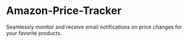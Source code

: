 # Amazon-Price-Tracker
Seamlessly monitor and receive email notifications on price changes for your favorite products.
